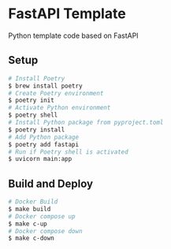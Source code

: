 # FastAPI Template
Python template code based on FastAPI

## Setup
```sh
# Install Poetry
$ brew install poetry
# Create Poetry environment
$ poetry init
# Activate Python environment
$ poetry shell
# Install Python package from pyproject.toml
$ poetry install
# Add Python package
$ poetry add fastapi
# Run if Poetry shell is activated
$ uvicorn main:app
```

## Build and Deploy
```sh
# Docker Build
$ make build
# Docker compose up
$ make c-up
# Docker compose down
$ make c-down
```